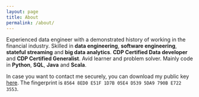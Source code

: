 ```yaml
---
layout: page
title: About
permalink: /about/
---
```

Experienced data engineer with a demonstrated history of working in the financial industry. Skilled in **data engineering**, **software engineering**, **stateful streaming** and **big data analytics**. **CDP Certified Data developer** and **CDP Certified Generalist**. Avid learner and problem solver. Mainly code in **Python**, **SQL**, **Java** and **Scala**.

<span data-nosnippet>In case you want to contact me securely, you can download my public key [here][here]. The fingerprint is `8564 8ED0 E51F 1D7B 05E4 D539 5DA9 790B E722 3553`.</span>

[here]: https://keys.openpgp.org/vks/v1/by-fingerprint/85648ED0E51F1D7B05E4D5395DA9790BE7223553
